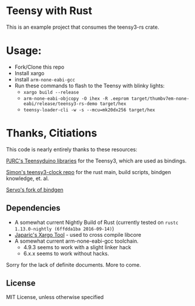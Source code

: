 # Teensy with Rust

This is an example project that consumes the teensy3-rs crate.

# Usage:

* Fork/Clone this repo
* Install xargo
* install `arm-none-eabi-gcc`
* Run these commands to flash to the Teensy with blinky lights:
    * `xargo build --release`
    * `arm-none-eabi-objcopy -O ihex -R .eeprom target/thumbv7em-none-eabi/release/teensy3-rs-demo target/hex`
    * `teensy-loader-cli -w -s --mcu=mk20dx256 target/hex`

# Thanks, Citiations

This code is nearly entirely thanks to these resources:

[PJRC's Teensyduino libraries](https://github.com/PaulStoffregen/cores) for the Teensy3, which are used as bindings.

[Simon's teensy3-clock repo](https://github.com/SimonSapin/teensy-clock) for the rust main, build scripts, bindgen knowledge, et. al.

[Servo's fork of bindgen](https://github.com/servo/rust-bindgen)

## Dependencies

* A somewhat current Nightly Build of Rust (currently tested on `rustc 1.13.0-nightly (6ffdda1ba 2016-09-14)`)
* [Japaric's Xargo Tool](https://github.com/japaric/xargo) - used to cross compile libcore
* A somewhat current arm-none-eabi-gcc toolchain.
    * 4.9.3 seems to work with a slight linker hack
    * 6.x.x seems to work without hacks.

Sorry for the lack of definite documents. More to come.

## License

MIT License, unless otherwise specified